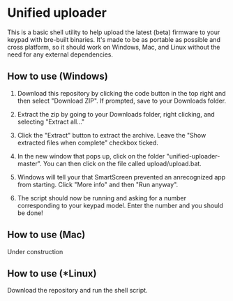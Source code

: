# Unified uploader

This is a basic shell utility to help upload the latest (beta) firmware to your keypad with bre-built binaries. It's made to be as portable as possible and cross platform, so it should work on Windows, Mac, and Linux without the need for any external dependencies.

## How to use (Windows)

1. Download this repository by clicking the code button in the top right and then select "Download ZIP". If prompted, save to your Downloads folder.

2. Extract the zip by going to your Downloads folder, right clicking, and selecting "Extract all..."

3. Click the "Extract" button to extract the archive. Leave the "Show extracted files when complete" checkbox ticked.

4. In the new window that pops up, click on the folder "unified-uploader-master". You can then click on the file called upload/upload.bat.

5. Windows will tell your that SmartScreen prevented an anrecognized app from starting. Click "More info" and then "Run anyway".

6. The script should now be running and asking for a number corresponding to your keypad model. Enter the number and you should be done!

## How to use (Mac)
Under construction

## How to use (*Linux)
Download the repository and run the shell script.
